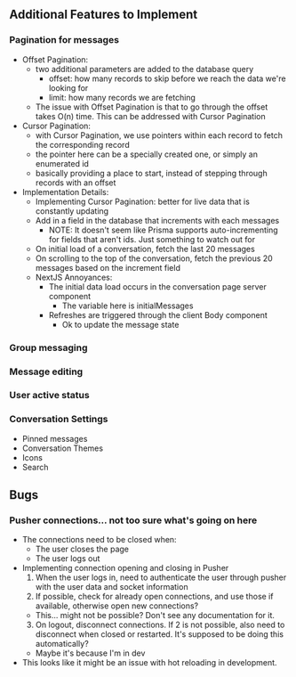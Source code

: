 ## Additional Features to Implement
### Pagination for messages
  - Offset Pagination:
    - two additional parameters are added to the database query
      - offset: how many records to skip before we reach the data we're looking for
      - limit: how many records we are fetching 
    - The issue with Offset Pagination is that to go through the offset takes O(n) time. This can be addressed with Cursor Pagination
  - Cursor Pagination: 
    - with Cursor Pagination, we use pointers within each record to fetch the corresponding record
    - the pointer here can be a specially created one, or simply an enumerated id
    - basically providing a place to start, instead of stepping through records with an offset
  - Implementation Details:
    - Implementing Cursor Pagination: better for live data that is constantly updating 
    - Add in a field in the database that increments with each messages
      - NOTE: It doesn't seem like Prisma supports auto-incrementing for fields that aren't ids. Just something to watch out for 
    - On initial load of a conversation, fetch the last 20 messages
    - On scrolling to the top of the conversation, fetch the previous 20 messages based on the increment field
    - NextJS Annoyances:
      - The initial data load occurs in the conversation page server component
        - The variable here is initialMessages
      - Refreshes are triggered through the client Body component
        - Ok to update the message state

### Group messaging
### Message editing
### User active status
### Conversation Settings
  - Pinned messages
  - Conversation Themes
  - Icons
  - Search

## Bugs
### Pusher connections... not too sure what's going on here
  - The connections need to be closed when:
    - The user closes the page
    - The user logs out 
  - Implementing connection opening and closing in Pusher
    1. When the user logs in, need to authenticate the user through pusher with the user data and socket information
    2. If possible, check for already open connections, and use those if available, otherwise open new connections?
      - This... might not be possible? Don't see any documentation for it. 
    3. On logout, disconnect connections. If 2 is not possible, also need to disconnect when closed or restarted. It's supposed to be doing this automatically?
      - Maybe it's because I'm in dev
  - This looks like it might be an issue with hot reloading in development.
